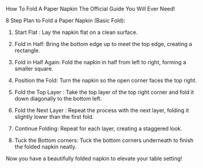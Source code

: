 How To Fold A Paper Napkin
The Official Guide You Will Ever Need!

8 Step Plan to Fold a Paper Napkin (Basic Fold):

1. Start Flat : Lay the napkin flat on a clean surface.

2. Fold in Half: Bring the bottom edge up to meet the top edge, creating a rectangle.
   
3. Fold in Half Again: Fold the napkin in half from left to right, forming a smaller square.
   
4. Position the Fold: Turn the napkin so the open corner faces the top right.
   
5. Fold the Top Layer : Take the top layer of the top right corner and fold it down diagonally to the bottom left.
   
6. Fold the Next Layer : Repeat the process with the next layer, folding it slightly lower than the first fold.
   
7. Continue Folding: Repeat for each layer, creating a staggered look.

8. Tuck the Bottom corners: Tuck the bottom corners underneath to finish the folded napkin neatly.

   
Now you have a beautifully folded napkin to elevate your table setting!
